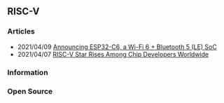## RISC-V




### Articles
- 2021/04/09 [Announcing ESP32-C6, a Wi-Fi 6 + Bluetooth 5 (LE) SoC](https://www.espressif.com/en/news/ESP32_C6)
- 2021/04/07 [RISC-V Star Rises Among Chip Developers Worldwide](https://spectrum.ieee.org/tech-talk/semiconductors/design/riscv-rises-among-chip-developers-worldwide.amp.htm)


### Information


### Open Source

